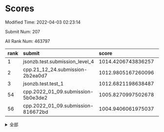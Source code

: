 # Scores

Modified Time: 2022-04-03 02:23:14

Submit Num: 207

All Rank Num: 463797

| rank |               submit               |       score        |       sigma        | pk_num |
| :--- | :--------------------------------- | :----------------- | :----------------- | :----- |
| 1    | jsonzb.test.submission_level_4     | 1014.4206743836257 | 0.8055772036164489 | 8965   |
| 2    | cpp.21_12_24.submission-2b2ea0d7   | 1012.9805167260096 | 0.7836207750818077 | 8964   |
| 3    | jsonzb.test.test_1                 | 1012.6821198638487 | 0.7910763752414048 | 8964   |
| 54   | cpp.2022_01_09.submission-5b0e3de2 | 1005.8270997502678 | 0.7382350632672442 | 8963   |
| 56   | cpp.2022_01_09.submission-816672bd | 1004.9406061975037 | 0.7158008866552689 | 8969   |


<details>
<summary>全部</summary>

| rank |                 submit                 |       score        |       sigma        | pk_num |
| :--- | :------------------------------------- | :----------------- | :----------------- | :----- |
| 1    | jsonzb.test.submission_level_4         | 1014.4206743836257 | 0.8055772036164489 | 8965   |
| 2    | cpp.21_12_24.submission-2b2ea0d7       | 1012.9805167260096 | 0.7836207750818077 | 8964   |
| 3    | jsonzb.test.test_1                     | 1012.6821198638487 | 0.7910763752414048 | 8964   |
| 4    | gobigger.level_3.submission_level_3_37 | 1011.7803342174068 | 0.7568019867846307 | 8958   |
| 5    | gobigger.level_3.submission_level_3_22 | 1011.6296552463605 | 0.7653718565878695 | 8961   |
| 6    | gobigger.level_3.submission_level_3_34 | 1011.6215040395633 | 0.7547910942996563 | 8960   |
| 7    | gobigger.level_3.submission_level_3_23 | 1011.4394364207272 | 0.7697742264271418 | 8958   |
| 8    | gobigger.level_3.submission_level_3_25 | 1011.3908144560353 | 0.7927517138747167 | 8962   |
| 9    | gobigger.level_3.submission_level_3_46 | 1011.2777418800666 | 0.7640970014419719 | 8964   |
| 10   | gobigger.level_3.submission_level_3_31 | 1011.1155885313302 | 0.757894423277219  | 8963   |
| 11   | gobigger.level_3.submission_level_3_15 | 1010.9298375682265 | 0.7685499720408898 | 8966   |
| 12   | gobigger.level_3.submission_level_3_17 | 1010.893808102282  | 0.7805394191508513 | 8968   |
| 13   | gobigger.level_3.submission_level_3_26 | 1010.8152416704846 | 0.7527937269754142 | 8964   |
| 14   | gobigger.level_3.submission_level_3_4  | 1010.7478590063399 | 0.7503921915895795 | 8960   |
| 15   | gobigger.level_3.submission_level_3_10 | 1010.624153853647  | 0.7510935617599513 | 8960   |
| 16   | gobigger.level_3.submission_level_3_38 | 1010.5966406735417 | 0.7541719535848889 | 8967   |
| 17   | gobigger.level_3.submission_level_3_21 | 1010.5646171742079 | 0.7569048487341988 | 8966   |
| 18   | gobigger.level_3.submission_level_3_1  | 1010.5225969433761 | 0.7760654352731089 | 8961   |
| 19   | gobigger.level_3.submission_level_3_33 | 1010.4878170238061 | 0.7647533154020658 | 8968   |
| 20   | gobigger.level_3.submission_level_3_40 | 1010.4460149979836 | 0.7590955061576519 | 8964   |
| 21   | gobigger.level_3.submission_level_3_39 | 1010.3704132540855 | 0.7617757243930626 | 8964   |
| 22   | gobigger.level_3.submission_level_3_48 | 1010.2721412381542 | 0.7620657908028917 | 8959   |
| 23   | gobigger.level_3.submission_level_3_11 | 1010.2165631921014 | 0.769617075017153  | 8967   |
| 24   | gobigger.level_3.submission_level_3_29 | 1010.1264090023038 | 0.7494558666283441 | 8963   |
| 25   | gobigger.level_3.submission_level_3_12 | 1010.0901248321712 | 0.759390595271699  | 8966   |
| 26   | gobigger.level_3.submission_level_3_28 | 1010.0815498362176 | 0.7691461711120519 | 8964   |
| 27   | gobigger.level_3.submission_level_3_3  | 1010.0745075141687 | 0.7631506817478849 | 8963   |
| 28   | gobigger.level_3.submission_level_3_20 | 1010.0620972161446 | 0.7487165806569522 | 8960   |
| 29   | gobigger.level_3.submission_level_3_32 | 1010.0003355930959 | 0.7587474124422303 | 8961   |
| 30   | gobigger.level_3.submission_level_3_16 | 1009.9897387001529 | 0.7472116817404151 | 8966   |
| 31   | gobigger.level_3.submission_level_3_5  | 1009.9650177559345 | 0.764054972432653  | 8960   |
| 32   | gobigger.level_3.submission_level_3_24 | 1009.9540239639374 | 0.7298510880581252 | 8962   |
| 33   | gobigger.level_3.submission_level_3_41 | 1009.9518773090518 | 0.7411580724651132 | 8963   |
| 34   | gobigger.level_3.submission_level_3_47 | 1009.888676048051  | 0.777278706160254  | 8965   |
| 35   | gobigger.level_3.submission_level_3_8  | 1009.7987614490285 | 0.7414318907291932 | 8961   |
| 36   | gobigger.level_3.submission_level_3_49 | 1009.7113330486281 | 0.7531893045517859 | 8960   |
| 37   | gobigger.level_3.submission_level_3_42 | 1009.6234919955915 | 0.7551749579147597 | 8963   |
| 38   | gobigger.level_3.submission_level_3_18 | 1009.5968801215661 | 0.7706041521996226 | 8960   |
| 39   | gobigger.level_3.submission_level_3_2  | 1009.5687576131868 | 0.7363290680901006 | 8961   |
| 40   | gobigger.level_3.submission_level_3_6  | 1009.509104303264  | 0.7480088456800047 | 8963   |
| 41   | gobigger.level_3.submission_level_3_43 | 1009.4352680161587 | 0.7698823366661013 | 8962   |
| 42   | gobigger.level_3.submission_level_3_30 | 1009.4092439362587 | 0.7362635702753656 | 8962   |
| 43   | gobigger.level_3.submission_level_3_19 | 1009.343158074073  | 0.7661886650954322 | 8961   |
| 44   | gobigger.level_3.submission_level_3_7  | 1009.2966948669789 | 0.7413043643169889 | 8963   |
| 45   | gobigger.level_3.submission_level_3_0  | 1009.2650394828704 | 0.7561571764653537 | 8963   |
| 46   | gobigger.level_3.submission_level_3_45 | 1009.2488632192177 | 0.7367494781534437 | 8961   |
| 47   | gobigger.level_3.submission_level_3_44 | 1009.0999412033032 | 0.7606486720304572 | 8962   |
| 48   | gobigger.level_3.submission_level_3_9  | 1009.0845672927422 | 0.7344748159503127 | 8960   |
| 49   | gobigger.level_3.submission_level_3_14 | 1008.8329415425023 | 0.7501704773907801 | 8959   |
| 50   | gobigger.level_3.submission_level_3_35 | 1008.5466393196477 | 0.7567133115020904 | 8963   |
| 51   | gobigger.level_3.submission_level_3_13 | 1008.524869514694  | 0.7450150464788347 | 8963   |
| 52   | gobigger.level_3.submission_level_3_36 | 1008.5229168595456 | 0.7611611817554526 | 8958   |
| 53   | gobigger.level_3.submission_level_3_27 | 1008.5165573922304 | 0.7460001719608137 | 8966   |
| 54   | cpp.2022_01_09.submission-5b0e3de2     | 1005.8270997502678 | 0.7382350632672442 | 8963   |
| 55   | gobigger.level_1.submission_level_1_46 | 1005.1061972150546 | 0.7206487654603709 | 8965   |
| 56   | cpp.2022_01_09.submission-816672bd     | 1004.9406061975037 | 0.7158008866552689 | 8969   |
| 57   | gobigger.level_1.submission_level_1_14 | 1004.4710768439052 | 0.7203611149117156 | 8962   |
| 58   | gobigger.level_1.submission_level_1_31 | 1004.4609066175465 | 0.7214897847465681 | 8957   |
| 59   | gobigger.level_1.submission_level_1_9  | 1004.3728697254194 | 0.7191405226285199 | 8966   |
| 60   | gobigger.level_1.submission_level_1_0  | 1004.3405525651452 | 0.7203728354657047 | 8960   |
| 61   | gobigger.level_1.submission_level_1_11 | 1004.2932959719429 | 0.7217349065203416 | 8962   |
| 62   | gobigger.level_1.submission_level_1_15 | 1004.2676075369501 | 0.7258903966904157 | 8965   |
| 63   | gobigger.level_1.submission_level_1_48 | 1004.0708282252568 | 0.7276761161300387 | 8962   |
| 64   | gobigger.level_1.submission_level_1_10 | 1003.9682251716545 | 0.7169035762278023 | 8961   |
| 65   | gobigger.level_1.submission_level_1_19 | 1003.9473957251191 | 0.7159989870941718 | 8961   |
| 66   | gobigger.level_1.submission_level_1_18 | 1003.9278455971609 | 0.7264241605706042 | 8962   |
| 67   | gobigger.level_1.submission_level_1_22 | 1003.8841045764856 | 0.7232238037075609 | 8963   |
| 68   | gobigger.level_1.submission_level_1_24 | 1003.8368705828944 | 0.7052645854861284 | 8961   |
| 69   | gobigger.level_1.submission_level_1_1  | 1003.8246045943226 | 0.7134231269253778 | 8960   |
| 70   | gobigger.level_1.submission_level_1_33 | 1003.7882924122134 | 0.7126869776923356 | 8958   |
| 71   | gobigger.level_1.submission_level_1_17 | 1003.7572180786995 | 0.7191311022449356 | 8968   |
| 72   | gobigger.level_1.submission_level_1_47 | 1003.7241816516289 | 0.7160512071686552 | 8968   |
| 73   | gobigger.level_1.submission_level_1_49 | 1003.7198041837585 | 0.7194718512294286 | 8964   |
| 74   | gobigger.level_1.submission_level_1_13 | 1003.7164008973797 | 0.7217145792932349 | 8964   |
| 75   | gobigger.level_1.submission_level_1_38 | 1003.7006783447459 | 0.7239192979792184 | 8962   |
| 76   | gobigger.level_1.submission_level_1_26 | 1003.6661980836544 | 0.708450006634826  | 8962   |
| 77   | gobigger.level_1.submission_level_1_39 | 1003.6445536079684 | 0.7130276720320448 | 8964   |
| 78   | gobigger.level_1.submission_level_1_36 | 1003.6220816412277 | 0.7177564111144495 | 8961   |
| 79   | gobigger.level_1.submission_level_1_42 | 1003.5867375184534 | 0.7193308874449231 | 8963   |
| 80   | gobigger.level_1.submission_level_1_8  | 1003.5320583031038 | 0.7295424489678369 | 8961   |
| 81   | gobigger.level_1.submission_level_1_20 | 1003.5297308600823 | 0.7086170756542329 | 8964   |
| 82   | gobigger.level_1.submission_level_1_16 | 1003.5112362332297 | 0.7119500490031525 | 8959   |
| 83   | gobigger.level_1.submission_level_1_45 | 1003.464800515203  | 0.7115244213939222 | 8965   |
| 84   | gobigger.level_1.submission_level_1_37 | 1003.345503016997  | 0.7223447227509697 | 8965   |
| 85   | gobigger.level_1.submission_level_1_34 | 1003.2629665296239 | 0.7048848765219892 | 8961   |
| 86   | gobigger.level_1.submission_level_1_32 | 1003.1092424182572 | 0.7168642743824366 | 8964   |
| 87   | gobigger.level_1.submission_level_1_41 | 1003.0901554508393 | 0.7135193663403085 | 8962   |
| 88   | gobigger.level_1.submission_level_1_3  | 1003.0497099446446 | 0.7162035623054531 | 8963   |
| 89   | gobigger.level_1.submission_level_1_27 | 1002.8570925839437 | 0.7139285990520612 | 8961   |
| 90   | gobigger.level_1.submission_level_1_35 | 1002.8547499228393 | 0.7287176318757282 | 8961   |
| 91   | gobigger.level_1.submission_level_1_23 | 1002.8221894356719 | 0.7145355539724525 | 8959   |
| 92   | gobigger.level_1.submission_level_1_28 | 1002.6889464283217 | 0.7090047737143509 | 8961   |
| 93   | gobigger.level_1.submission_level_1_40 | 1002.6828820091719 | 0.7168281436654766 | 8959   |
| 94   | gobigger.level_1.submission_level_1_21 | 1002.680467952906  | 0.7195387802462617 | 8959   |
| 95   | gobigger.level_1.submission_level_1_43 | 1002.6744876840862 | 0.717682969000156  | 8966   |
| 96   | gobigger.level_1.submission_level_1_7  | 1002.6153002314437 | 0.7131717339655759 | 8965   |
| 97   | gobigger.level_1.submission_level_1_2  | 1002.5477951110014 | 0.7109007615211209 | 8962   |
| 98   | gobigger.level_1.submission_level_1_12 | 1002.3479357391126 | 0.7193039093823638 | 8959   |
| 99   | gobigger.level_1.submission_level_1_4  | 1002.3277685973794 | 0.7128579105989962 | 8964   |
| 100  | gobigger.level_1.submission_level_1_30 | 1002.2995210882054 | 0.7143367911920484 | 8964   |
| 101  | gobigger.level_1.submission_level_1_29 | 1002.2519731399535 | 0.7215323205468106 | 8964   |
| 102  | gobigger.level_1.submission_level_1_5  | 1002.1904833597064 | 0.7189171462559022 | 8963   |
| 103  | gobigger.level_1.submission_level_1_6  | 1002.186644773777  | 0.70658098647015   | 8965   |
| 104  | gobigger.level_1.submission_level_1_25 | 1001.8480343681249 | 0.717954623904379  | 8964   |
| 105  | gobigger.level_1.submission_level_1_44 | 1001.3697003634319 | 0.7136942004913212 | 8959   |
| 106  | gobigger.random.submission_random_24   | 997.2488558999236  | 0.7214624047909141 | 8966   |
| 107  | gobigger.random.submission_random_48   | 997.0502688563402  | 0.7153207423960475 | 8966   |
| 108  | gobigger.random.submission_random_7    | 996.9033957668465  | 0.710123182168543  | 8959   |
| 109  | gobigger.random.submission_random_26   | 996.8759049730811  | 0.7156800387978866 | 8960   |
| 110  | gobigger.random.submission_random_9    | 996.7510887227339  | 0.7057117780088945 | 8960   |
| 111  | gobigger.random.submission_random_23   | 996.7466226428655  | 0.7135503230290969 | 8962   |
| 112  | gobigger.random.submission_random_3    | 996.6623931874527  | 0.7181408686821275 | 8961   |
| 113  | gobigger.random.submission_random_19   | 996.4857408550274  | 0.7081206829891037 | 8960   |
| 114  | gobigger.random.submission_random_10   | 996.451233482945   | 0.7111323316557926 | 8962   |
| 115  | gobigger.random.submission_random_2    | 996.4401755100971  | 0.7096919836674785 | 8958   |
| 116  | gobigger.random.submission_random_12   | 996.395482521907   | 0.7014443039692771 | 8960   |
| 117  | gobigger.random.submission_random_18   | 996.3751104391341  | 0.7029307199509995 | 8956   |
| 118  | gobigger.random.submission_random_29   | 996.3353732170787  | 0.7128510228814059 | 8963   |
| 119  | gobigger.random.submission_random_36   | 996.2581279336569  | 0.7085897729644467 | 8961   |
| 120  | gobigger.random.submission_random_20   | 996.2162453485653  | 0.7215000760923297 | 8964   |
| 121  | gobigger.random.submission_random_39   | 996.191552299869   | 0.7099594485839646 | 8959   |
| 122  | gobigger.random.submission_random_21   | 996.1697161814101  | 0.7124884108774425 | 8963   |
| 123  | gobigger.random.submission_random_25   | 996.1250047390121  | 0.7146584464038268 | 8967   |
| 124  | gobigger.random.submission_random_4    | 996.0349984750071  | 0.7137182757698731 | 8960   |
| 125  | gobigger.random.submission_random_34   | 996.0109366979439  | 0.7318614400058715 | 8964   |
| 126  | gobigger.random.submission_random_11   | 995.9933484160207  | 0.7132120262791778 | 8963   |
| 127  | gobigger.random.submission_random_45   | 995.9863792243955  | 0.713659385323237  | 8962   |
| 128  | gobigger.random.submission_random_28   | 995.9596030638016  | 0.7288953529717176 | 8960   |
| 129  | gobigger.random.submission_random_22   | 995.8681793557937  | 0.7093953708708591 | 8964   |
| 130  | gobigger.random.submission_random_5    | 995.8358600796814  | 0.7132528007021719 | 8958   |
| 131  | gobigger.random.submission_random_8    | 995.830670123364   | 0.704752493736208  | 8967   |
| 132  | gobigger.random.submission_random_30   | 995.7868721971458  | 0.7159698216771213 | 8963   |
| 133  | gobigger.random.submission_random_47   | 995.7606619762539  | 0.7083944807862911 | 8962   |
| 134  | gobigger.random.submission_random_43   | 995.7480864411798  | 0.7149985365686966 | 8960   |
| 135  | gobigger.random.submission_random_41   | 995.7167386801153  | 0.7018535544300089 | 8966   |
| 136  | gobigger.random.submission_random_37   | 995.7014310026198  | 0.7113483348456365 | 8960   |
| 137  | gobigger.random.submission_random_42   | 995.671760278283   | 0.7142950447527472 | 8961   |
| 138  | gobigger.random.submission_random_31   | 995.6695731979834  | 0.7197345700073884 | 8965   |
| 139  | gobigger.random.submission_random_17   | 995.6488950341484  | 0.7157462544011587 | 8963   |
| 140  | gobigger.random.submission_random_6    | 995.648085694537   | 0.7099969748121577 | 8965   |
| 141  | gobigger.random.submission_random_13   | 995.6466659798585  | 0.7141999879687474 | 8963   |
| 142  | gobigger.random.submission_random_1    | 995.6123592048394  | 0.700733735498306  | 8959   |
| 143  | gobigger.random.submission_random_16   | 995.6009348033592  | 0.7078698245439591 | 8963   |
| 144  | gobigger.random.submission_random_0    | 995.587101098838   | 0.7174638114211253 | 8960   |
| 145  | gobigger.random.submission_random_14   | 995.5714508296077  | 0.715615900395081  | 8963   |
| 146  | gobigger.random.submission_random_32   | 995.5631401486318  | 0.705018369050435  | 8964   |
| 147  | gobigger.random.submission_random_33   | 995.5033252006841  | 0.7079929219476155 | 8962   |
| 148  | gobigger.random.submission_random_38   | 995.3193818678453  | 0.7022021737117993 | 8960   |
| 149  | gobigger.random.submission_random_49   | 995.2099144948238  | 0.7071981935058071 | 8964   |
| 150  | gobigger.random.submission_random_46   | 995.1813265710647  | 0.7126137953242705 | 8965   |
| 151  | gobigger.random.submission_random_44   | 995.0983171854333  | 0.7132897160623677 | 8961   |
| 152  | gobigger.random.submission_random_15   | 994.9778647281776  | 0.7202832066583215 | 8956   |
| 153  | gobigger.random.submission_random_27   | 994.9743767134607  | 0.7310038911134467 | 8957   |
| 154  | gobigger.random.submission_random_40   | 994.8990410436274  | 0.7099911236364006 | 8963   |
| 155  | gobigger.random.submission_random_35   | 994.6450376146545  | 0.7314699228619316 | 8962   |
| 156  | gobigger.level_2.submission_level_2_35 | 994.5896627000693  | 0.7371033031486527 | 8961   |
| 157  | gobigger.level_2.submission_level_2_5  | 994.1646646882471  | 0.7250689378302883 | 8964   |
| 158  | gobigger.level_2.submission_level_2_26 | 993.7242205233507  | 0.728962950165458  | 8959   |
| 159  | gobigger.level_2.submission_level_2_39 | 993.5697030689406  | 0.7205891960132801 | 8963   |
| 160  | gobigger.level_2.submission_level_2_22 | 993.4620170078427  | 0.7384393217173703 | 8963   |
| 161  | gobigger.level_2.submission_level_2_43 | 993.1831603692306  | 0.7374114709172565 | 8964   |
| 162  | gobigger.level_2.submission_level_2_33 | 993.0319263490313  | 0.7321766540873356 | 8956   |
| 163  | gobigger.level_2.submission_level_2_31 | 992.9658843586216  | 0.7457895314774134 | 8962   |
| 164  | gobigger.level_2.submission_level_2_40 | 992.9583132570624  | 0.7469974794532678 | 8963   |
| 165  | gobigger.level_2.submission_level_2_24 | 992.8967426449635  | 0.747320276255554  | 8962   |
| 166  | gobigger.level_2.submission_level_2_25 | 992.819439142513   | 0.7275097068039625 | 8964   |
| 167  | gobigger.level_2.submission_level_2_3  | 992.7990316497464  | 0.7303287528130419 | 8962   |
| 168  | gobigger.level_2.submission_level_2_47 | 992.772621226304   | 0.7545718144319931 | 8960   |
| 169  | gobigger.level_2.submission_level_2_28 | 992.7606889948663  | 0.7366741399523428 | 8966   |
| 170  | gobigger.level_2.submission_level_2_19 | 992.635569645016   | 0.7474381681913135 | 8963   |
| 171  | gobigger.level_2.submission_level_2_7  | 992.5578603905766  | 0.7395785738564888 | 8964   |
| 172  | gobigger.level_2.submission_level_2_16 | 992.5242819435259  | 0.7604941887637636 | 8961   |
| 173  | gobigger.level_2.submission_level_2_37 | 992.5240608445525  | 0.722001531456233  | 8957   |
| 174  | gobigger.level_2.submission_level_2_45 | 992.4441807955366  | 0.7523215297616791 | 8964   |
| 175  | gobigger.level_2.submission_level_2_38 | 992.2906652201476  | 0.7426118873888677 | 8959   |
| 176  | gobigger.level_2.submission_level_2_9  | 992.2771982822247  | 0.7444159159587102 | 8958   |
| 177  | gobigger.level_2.submission_level_2_6  | 992.2666189000486  | 0.732137774059424  | 8963   |
| 178  | gobigger.level_2.submission_level_2_27 | 992.2344407110556  | 0.7461473926418901 | 8960   |
| 179  | gobigger.level_2.submission_level_2_20 | 992.1947987298914  | 0.7478547548610245 | 8963   |
| 180  | gobigger.level_2.submission_level_2_11 | 992.1813973328169  | 0.7441283749246533 | 8961   |
| 181  | gobigger.level_2.submission_level_2_8  | 992.0137392559081  | 0.7566113181477968 | 8959   |
| 182  | gobigger.level_2.submission_level_2_42 | 991.9675141492057  | 0.7458343367725365 | 8961   |
| 183  | gobigger.level_2.submission_level_2_21 | 991.9568564891141  | 0.7448202948459057 | 8964   |
| 184  | gobigger.level_2.submission_level_2_1  | 991.8864775099883  | 0.7305830022689027 | 8967   |
| 185  | gobigger.level_2.submission_level_2_46 | 991.8781245191682  | 0.7361387756081934 | 8962   |
| 186  | gobigger.level_2.submission_level_2_10 | 991.8525015880579  | 0.7410166031450613 | 8966   |
| 187  | gobigger.level_2.submission_level_2_15 | 991.8331703830378  | 0.7374998306013227 | 8962   |
| 188  | gobigger.level_2.submission_level_2_23 | 991.8280761143096  | 0.7644450084050894 | 8966   |
| 189  | gobigger.level_2.submission_level_2_30 | 991.7191032239001  | 0.7594432413517717 | 8960   |
| 190  | gobigger.level_2.submission_level_2_18 | 991.6911511557969  | 0.7503591780420249 | 8962   |
| 191  | gobigger.level_2.submission_level_2_41 | 991.6751849931035  | 0.7316117677476865 | 8963   |
| 192  | gobigger.level_2.submission_level_2_48 | 991.521956630892   | 0.7894651835901901 | 8961   |
| 193  | gobigger.level_2.submission_level_2_34 | 991.5001114773892  | 0.7513042727802483 | 8960   |
| 194  | gobigger.level_2.submission_level_2_4  | 991.4285087325585  | 0.750138416346843  | 8965   |
| 195  | gobigger.level_2.submission_level_2_49 | 991.4284213065647  | 0.74344916709472   | 8961   |
| 196  | gobigger.level_2.submission_level_2_2  | 991.3570077307323  | 0.7413958766882732 | 8962   |
| 197  | gobigger.level_2.submission_level_2_0  | 991.243999926332   | 0.7513597046916934 | 8966   |
| 198  | gobigger.level_2.submission_level_2_29 | 991.2234604927218  | 0.7524457630445437 | 8963   |
| 199  | gobigger.level_2.submission_level_2_32 | 991.1736993599881  | 0.7514230039270529 | 8958   |
| 200  | gobigger.level_2.submission_level_2_14 | 991.0742532760655  | 0.7426877808309161 | 8963   |
| 201  | gobigger.level_2.submission_level_2_13 | 990.9265352619217  | 0.7545779345818147 | 8966   |
| 202  | gobigger.level_2.submission_level_2_17 | 990.3954819574146  | 0.7676877956907183 | 8961   |
| 203  | gobigger.level_2.submission_level_2_12 | 990.3506998653615  | 0.7487756179827988 | 8962   |
| 204  | gobigger.level_2.submission_level_2_36 | 990.0191715589561  | 0.7642748732944062 | 8964   |
| 205  | gobigger.level_2.submission_level_2_44 | 989.83617084781    | 0.7821704740446376 | 8958   |
| 206  | gobigger.none.submission_none_0        | 977.9807369033485  | 1.3234947240517603 | 8964   |
| 207  | gobigger.none.submission_none_1        | 973.2184369403308  | 1.7794863732681732 | 8962   |

</details>